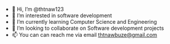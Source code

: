 - 👋 Hi, I’m @thtnaw123
- 👀 I’m interested in software development
- 🌱 I’m currently learning Computer Science and Engineering 
- 💞️ I’m looking to collaborate on Software development projects
- 📫 You can can reach me via email thtnawbuze@gmail.com

<!---
thtnaw123/thtnaw123 is a ✨ special ✨ repository because its `README.md` (this file) appears on your GitHub profile.
You can click the Preview link to take a look at your changes.
--->
